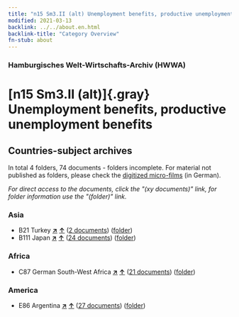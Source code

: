 ```yaml
---
title: "n15 Sm3.II (alt) Unemployment benefits, productive unemployment benefits"
modified: 2021-03-13
backlink: ../../about.en.html
backlink-title: "Category Overview"
fn-stub: about
---
```


### Hamburgisches Welt-Wirtschafts-Archiv (HWWA)

# [n15 Sm3.II (alt)]{.gray}&#8201; Unemployment benefits, productive unemployment benefits&#160; 







## Countries-subject archives





In total 4 folders, 74 documents - folders incomplete.
For material not published as folders, please check the [digitized micro-films](/film/h1_sh.de.html) (in German).

_For direct access to the documents, click the "(xy documents)" link, for folder information use the "(folder)" link._



### Asia

- B21 Turkey [**&nearr;**](../../../geo/i/141111/about.en.html "Turkey (all folders)") [**&uarr;**](../../../geo/about.en.html#B21 "Country category system") (<a href="https://pm20.zbw.eu/iiifview/folder/sh/141111,145164" title="about: Turkey : Unemployment benefits, productive unemployment benefits" target="_blank">2 documents</a>) ([folder](../../../../folder/sh/1411xx/141111/1451xx/145164/about.en.html))
- B111 Japan [**&nearr;**](../../../geo/i/141272/about.en.html "Japan (all folders)") [**&uarr;**](../../../geo/about.en.html#B111 "Country category system") (<a href="https://pm20.zbw.eu/iiifview/folder/sh/141272,145164" title="about: Japan : Unemployment benefits, productive unemployment benefits" target="_blank">24 documents</a>) ([folder](../../../../folder/sh/1412xx/141272/1451xx/145164/about.en.html))

### Africa

- C87 German South-West Africa [**&nearr;**](../../../geo/i/141450/about.en.html "German South-West Africa (all folders)") [**&uarr;**](../../../geo/about.en.html#C87 "Country category system") (<a href="https://pm20.zbw.eu/iiifview/folder/sh/141450,145164" title="about: German South-West Africa : Unemployment benefits, productive unemployment benefits" target="_blank">21 documents</a>) ([folder](../../../../folder/sh/1414xx/141450/1451xx/145164/about.en.html))

### America

- E86 Argentina [**&nearr;**](../../../geo/i/141692/about.en.html "Argentina (all folders)") [**&uarr;**](../../../geo/about.en.html#E86 "Country category system") (<a href="https://pm20.zbw.eu/iiifview/folder/sh/141692,145164" title="about: Argentina : Unemployment benefits, productive unemployment benefits" target="_blank">27 documents</a>) ([folder](../../../../folder/sh/1416xx/141692/1451xx/145164/about.en.html))








